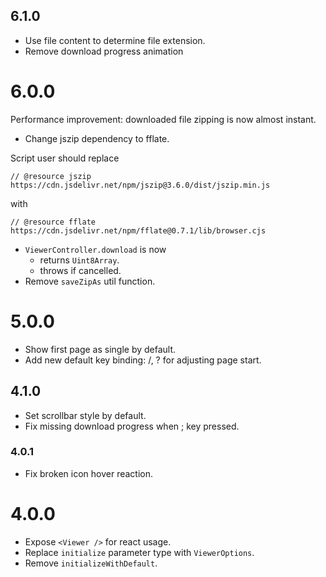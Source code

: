 ## 6.1.0

- Use file content to determine file extension.
- Remove download progress animation

# 6.0.0

Performance improvement: downloaded file zipping is now almost instant.

- Change jszip dependency to fflate.

Script user should replace

`// @resource jszip https://cdn.jsdelivr.net/npm/jszip@3.6.0/dist/jszip.min.js`

with

`// @resource fflate https://cdn.jsdelivr.net/npm/fflate@0.7.1/lib/browser.cjs`

- `ViewerController.download` is now
  - returns `Uint8Array`.
  - throws if cancelled.
- Remove `saveZipAs` util function.

# 5.0.0

- Show first page as single by default.
- Add new default key binding: /, ? for adjusting page start.

## 4.1.0

- Set scrollbar style by default.
- Fix missing download progress when ; key pressed.

### 4.0.1

- Fix broken icon hover reaction.

# 4.0.0

- Expose `<Viewer />` for react usage.
- Replace `initialize` parameter type with `ViewerOptions`.
- Remove `initializeWithDefault`.
